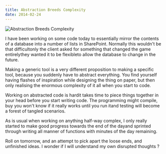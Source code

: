 ```yaml
---
title: Abstraction Breeds Complexity
date: 2014-02-24
---
```


![Abstraction Breeds Complexity](https://source.unsplash.com/gp8BLyaTaA0/1600x900)

I have been working on some code today to essentially mirror the contents of a database into a number of lists in SharePoint. Normally this wouldn't be that difficultonly the client asked for something that changed the game entirelythey wanted it to be flexibleto allow the database to change in the future.

Making a generic tool is a very different proposition to making a specific tool, because you suddenly have to abstract everything. You find yourself having flashes of inspiration while designing the thing on paper, but then only realising the enormous complexity of it all when you start to code.

Working on abstracted code is hardit takes time to piece things together in your head before you start writing code. The programming might compile, buy you won't know if it really works until you run itand testing will become a forest of tangled scenarios.

As is usual when working on anything half-way complex, I only really started to make good progress towards the end of the dayand sprinted through writing all manner of functions with minutes of the day remaining.

Roll on tomorrow, and an attempt to pick apart the loose ends, and unfinished ideas. I wonder if I will understand my own disrupted thoughts ?